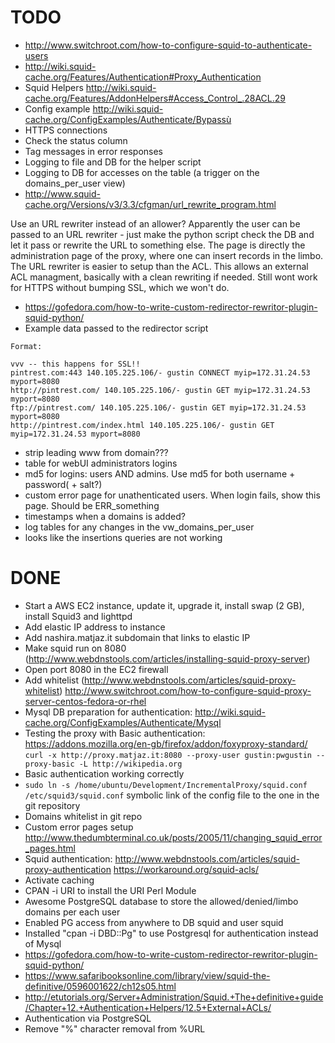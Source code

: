 TODO
====

- http://www.switchroot.com/how-to-configure-squid-to-authenticate-users
- http://wiki.squid-cache.org/Features/Authentication#Proxy_Authentication
- Squid Helpers http://wiki.squid-cache.org/Features/AddonHelpers#Access_Control_.28ACL.29
- Config example http://wiki.squid-cache.org/ConfigExamples/Authenticate/Bypassù
- HTTPS connections
- Check the status column
- Tag messages in error responses
- Logging to file and DB for the helper script
- Logging to DB for accesses on the table (a trigger on the domains_per_user view)
- http://www.squid-cache.org/Versions/v3/3.3/cfgman/url_rewrite_program.html

Use an URL rewriter instead of an allower? Apparently the user can be passed to an URL rewriter - just make the python script check the DB and let it pass or rewrite the URL to something else. The page is directly the administration page of the proxy, where one can insert records in the limbo.
The URL rewriter is easier to setup than the ACL. This allows an external ACL managment, basically with a clean rewriting if needed. Still wont work for HTTPS without bumping SSL, which we won't do.
- https://gofedora.com/how-to-write-custom-redirector-rewritor-plugin-squid-python/
- Example data passed to the redirector script
```
Format:

vvv -- this happens for SSL!!
pintrest.com:443 140.105.225.106/- gustin CONNECT myip=172.31.24.53 myport=8080
http://pintrest.com/ 140.105.225.106/- gustin GET myip=172.31.24.53 myport=8080
ftp://pintrest.com/ 140.105.225.106/- gustin GET myip=172.31.24.53 myport=8080
http://pintrest.com/index.html 140.105.225.106/- gustin GET myip=172.31.24.53 myport=8080
```
- strip leading www from domain???
- table for webUI administrators logins
- md5 for logins: users AND admins. Use md5 for both username + password( + salt?)
- custom error page for unathenticated users. When login fails, show this page. Should be ERR_something
- timestamps when a domains is added?
- log tables for any changes in the vw_domains_per_user
- looks like the insertions queries are not working


DONE
====

- Start a AWS EC2 instance, update it, upgrade it, install swap (2 GB), install Squid3 and lighttpd
- Add elastic IP address to instance
- Add nashira.matjaz.it subdomain that links to elastic IP
- Make squid run on 8080 (http://www.webdnstools.com/articles/installing-squid-proxy-server)
- Open port 8080 in the EC2 firewall
- Add whitelist (http://www.webdnstools.com/articles/squid-proxy-whitelist)
http://www.switchroot.com/how-to-configure-squid-proxy-server-centos-fedora-or-rhel
- Mysql DB preparation for authentication: http://wiki.squid-cache.org/ConfigExamples/Authenticate/Mysql
- Testing the proxy with Basic authentication: https://addons.mozilla.org/en-gb/firefox/addon/foxyproxy-standard/
  `curl -x http://proxy.matjaz.it:8080 --proxy-user gustin:pwgustin --proxy-basic -L http://wikipedia.org`
- Basic authentication working correctly
- `sudo ln -s /home/ubuntu/Development/IncrementalProxy/squid.conf /etc/squid3/squid.conf` symbolic link of the config file to the one in the git repository
- Domains whitelist in git repo
- Custom error pages setup http://www.thedumbterminal.co.uk/posts/2005/11/changing_squid_error_pages.html
- Squid authentication: http://www.webdnstools.com/articles/squid-proxy-authentication
https://workaround.org/squid-acls/
- Activate caching
- CPAN -i URI to install the URI Perl Module
- Awesome PostgreSQL database to store the allowed/denied/limbo domains per each user
- Enabled PG access from anywhere to DB squid and user squid
- Installed "cpan -i DBD::Pg" to use Postgresql for authentication instead of Mysql
- https://gofedora.com/how-to-write-custom-redirector-rewritor-plugin-squid-python/
- https://www.safaribooksonline.com/library/view/squid-the-definitive/0596001622/ch12s05.html
- http://etutorials.org/Server+Administration/Squid.+The+definitive+guide/Chapter+12.+Authentication+Helpers/12.5+External+ACLs/
- Authentication via PostgreSQL
- Remove "%" character removal from %URL
